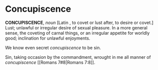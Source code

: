 # Concupiscence

**CONCUPISCENCE**, _noun_ \[Latin , to covet or lust after, to desire or covet.\] Lust; unlawful or irregular desire of sexual pleasure. In a more general sense, the coveting of carnal things, or an irregular appetite for worldly good; inclination for unlawful enjoyments.

We know even secret _concupiscence_ to be sin.

Sin, taking occasion by the commandment, wrought in me all manner of _concupiscence_ [[Romans 7#8|Romans 7:8]].